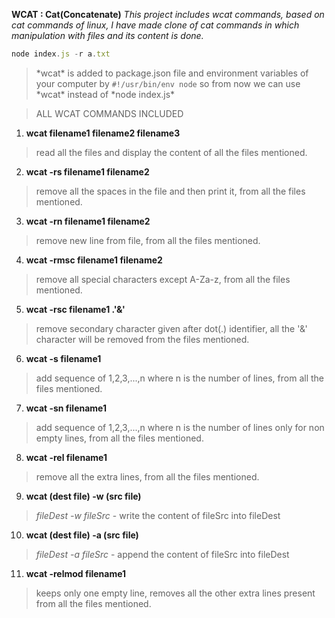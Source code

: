 __WCAT : Cat(Concatenate)__
_This project includes wcat commands, based on cat commands of linux, I have made clone of cat commands in which manipulation with files and its content is done._

```javascript
node index.js -r a.txt
```
> \*wcat\* is added to package.json file and environment variables of your computer by 
```#!/usr/bin/env node```
>so from now we can use \*wcat\* instead of \*node index.js\*

>ALL WCAT COMMANDS INCLUDED

1. __wcat filename1 filename2 filename3__ 
> read all the files and display the content of all the files mentioned.
2. __wcat -rs filename1 filename2__ 
> remove all the spaces in the file and then print it, from all the files mentioned.
3. __wcat -rn filename1 filename2__
> remove new line from file, from all the files mentioned.
4. __wcat -rmsc filename1 filename2__ 
> remove all special characters except A-Za-z, from all the files mentioned.
5. __wcat -rsc filename1 .'&'__
> remove secondary character given after dot(.) identifier, all the '&' character will be removed from the files mentioned.
6. __wcat -s filename1__
> add sequence of 1,2,3,...,n where n is the number of lines, from all the files mentioned.
7. __wcat -sn filename1__
> add sequence of 1,2,3,...,n where n is the number of lines only for non empty lines, from all the files mentioned.
8. __wcat -rel filename1__ 
> remove all the extra lines, from all the files mentioned.
9. __wcat (dest file) -w (src file)__
> _fileDest -w fileSrc_ - write the content of fileSrc into fileDest
10. __wcat (dest file) -a (src file)__
> _fileDest -a fileSrc_ - append the content of fileSrc into fileDest
11. __wcat -relmod filename1__ 
> keeps only one empty line, removes all the other extra lines present from all the files mentioned.


